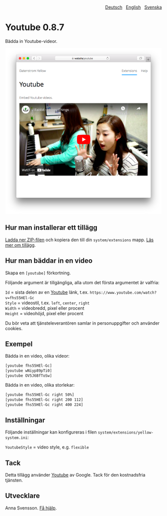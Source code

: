 <p align="right"><a href="README-de.md">Deutsch</a> &nbsp; <a href="README.md">English</a> &nbsp; <a href="README-sv.md">Svenska</a></p>

# Youtube 0.8.7

Bädda in Youtube-videor.

<p align="center"><img src="SCREENSHOT.png?raw=true" alt="Skärmdump"></p>

## Hur man installerar ett tillägg

[Ladda ner ZIP-filen](https://github.com/annaesvensson/yellow-youtube/archive/refs/heads/main.zip) och kopiera den till din `system/extensions` mapp. [Läs mer om tillägg](https://github.com/annaesvensson/yellow-update/tree/main/README-sv.md).

## Hur man bäddar in en video

Skapa en `[youtube]` förkortning.

Följande argument är tillgängliga, alla utom det första argumentet är valfria:

`Id` = sista delen av en [Youtube](https://www.youtube.com) länk, t.ex. `https://www.youtube.com/watch?v=fhs55HEl-Gc`  
`Style` = videostil, t.ex. `left`, `center`, `right`  
`Width` = videobredd, pixel eller procent  
`Height` = videohöjd, pixel eller procent  

Du bör veta att tjänsteleverantören samlar in personuppgifter och använder cookies.

## Exempel

Bädda in en video, olika videor:

    [youtube fhs55HEl-Gc]
    [youtube wNiyp89pTi0]
    [youtube OV5J6BfToSw]

Bädda in en video, olika storlekar:

    [youtube fhs55HEl-Gc right 50%]
    [youtube fhs55HEl-Gc right 200 112]
    [youtube fhs55HEl-Gc right 400 224]

## Inställningar

Följande inställningar kan konfigureras i filen `system/extensions/yellow-system.ini`:

`YoutubeStyle` = video style, e.g. `flexible`  

## Tack

Detta tillägg använder [Youtube](https://www.youtube.com) av Google. Tack för den kostnadsfria tjänsten.

## Utvecklare

Anna Svensson. [Få hjälp](https://datenstrom.se/sv/yellow/help/).
